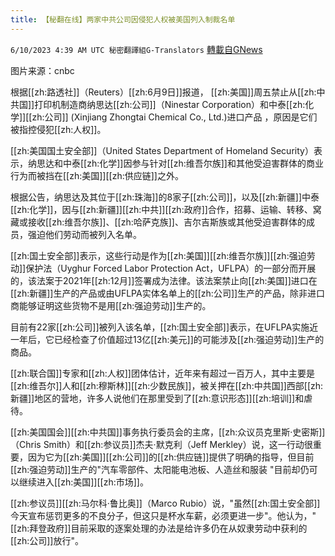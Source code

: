 ```yaml
---
title: 【秘翻在线】两家中共公司因侵犯人权被美国列入制裁名单
---
```

`6/10/2023 4:39 AM UTC 秘密翻譯組G-Translators` [轉載自GNews](https://gnews.org/articles/1373382)

         

图片来源：cnbc

根据[[zh:路透社]]（Reuters）[[zh:6月9日]]报道， [[zh:美国]]周五禁止从[[zh:中共国]]打印机制造商纳思达[[zh:公司]]（Ninestar Corporation）和中泰[[zh:化学]][[zh:公司]] (Xinjiang Zhongtai Chemical Co., Ltd.)进口产品 ，原因是它们被指控侵犯[[zh:人权]]。

[[zh:美国国土安全部]]（United States Department of Homeland Security）表示，纳思达和中泰[[zh:化学]]因参与针对[[zh:维吾尔族]]和其他受迫害群体的商业行为而被挡在[[zh:美国]][[zh:供应链]]之外。

根据公告，纳思达及其位于[[zh:珠海]]的8家子[[zh:公司]]，以及[[zh:新疆]]中泰[[zh:化学]]，因与[[zh:新疆]][[zh:中共]][[zh:政府]]合作，招募、运输、转移、窝藏或接收[[zh:维吾尔族]]、[[zh:哈萨克族]]、吉尔吉斯族或其他受迫害群体的成员，强迫他们劳动而被列入名单。

[[zh:国土安全部]]表示，这些行动是作为[[zh:美国]][[zh:维吾尔族]][[zh:强迫劳动]]保护法（Uyghur Forced Labor Protection Act，UFLPA）的一部分而开展的，该法案于2021年[[zh:12月]]签署成为法律。该法案禁止向[[zh:美国]]进口在[[zh:新疆]]生产的产品或由UFLPA实体名单上的[[zh:公司]]生产的产品，除非进口商能够证明这些货物不是用[[zh:强迫劳动]]生产的。

目前有22家[[zh:公司]]被列入该名单，[[zh:国土安全部]]表示，在UFLPA实施近一年后，它已经检查了价值超过13亿[[zh:美元]]的可能涉及[[zh:强迫劳动]]生产的商品。

[[zh:联合国]]专家和[[zh:人权]]团体估计，近年来有超过一百万人，其中主要是[[zh:维吾尔]]人和[[zh:穆斯林]][[zh:少数民族]]，被关押在[[zh:中共国]]西部[[zh:新疆]]地区的营地，许多人说他们在那里受到了[[zh:意识形态]][[zh:培训]]和虐待。

[[zh:美国国会]][[zh:中共国]]事务执行委员会的主席，[[zh:众议员克里斯·史密斯]]（Chris Smith）和[[zh:参议员]]杰夫·默克利（Jeff Merkley）说，这一行动很重要，因为它为[[zh:美国]][[zh:公司]]的[[zh:供应链]]提供了明确的指导，但目前[[zh:强迫劳动]]生产的"汽车零部件、太阳能电池板、人造丝和服装 "目前却仍可以继续进入[[zh:美国]][[zh:市场]]。

[[zh:参议员]][[zh:马尔科·鲁比奥]]（Marco Rubio）说，"虽然[[zh:国土安全部]]今天宣布惩罚更多的不良分子，但这只是杯水车薪，必须更进一步"。他认为，"[[zh:拜登政府]]目前采取的逐案处理的办法是给许多仍在从奴隶劳动中获利的[[zh:公司]]放行"。
